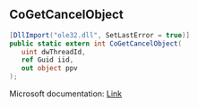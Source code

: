 ## CoGetCancelObject

```csharp
[DllImport("ole32.dll", SetLastError = true)]
public static extern int CoGetCancelObject(
   uint dwThreadId,
   ref Guid iid,
   out object ppv
);
```

Microsoft documentation: [Link](https://docs.microsoft.com/en-us/windows/win32/api/combaseapi/nf-combaseapi-cogetcancelobject)
